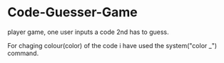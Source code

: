 # Code-Guesser-Game
 player game, one user inputs a code 2nd has to guess.

For chaging colour(color) of the code i have used the system("color _") command.
